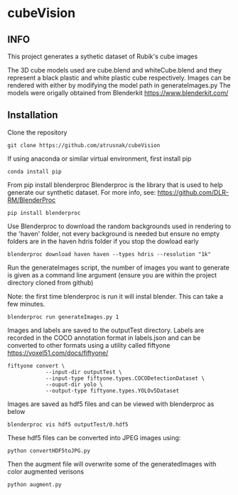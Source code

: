 # cubeVision

## INFO

This project generates a sythetic dataset of Rubik's cube images 

The 3D cube models used are cube.blend and whiteCube.blend and they represent a black plastic and 
white plastic cube respectively. Images can be rendered with either by modifying the model path in generateImages.py
The models were origally obtained from Blenderkit https://www.blenderkit.com/

## Installation 

Clone the repository 

    git clone https://github.com/atrusnak/cubeVision

If using anaconda or similar virtual environment, first install pip

    conda install pip

From pip install blenderproc 
Blenderproc is the library that is used to help generate our synthetic dataset. For more info, see:
https://github.com/DLR-RM/BlenderProc

    pip install blenderproc

Use Blenderproc to download the random backgrounds used in rendering to the 'haven' folder, not every 
background is needed but ensure no empty folders are in the haven hdris folder if you stop the dowload early

    blenderproc download haven haven --types hdris --resolution "1k"

Run the generateImages script, the number of images you want to generate is given
as a command line argument (ensure you are within the project directory cloned 
from github)

Note: the first time blenderproc is run it will instal blender. This can take a few minutes.

    blenderproc run generateImages.py 1

Images and labels are saved to the outputTest directory.
Labels are recorded in the COCO annotation format in labels.json and can be converted to other formats using
a utility called fiftyone https://voxel51.com/docs/fiftyone/

    fiftyone convert \
                --input-dir outputTest \
                --input-type fiftyone.types.COCODetectionDataset \
                --ouput-dir yolo \
                --output-type fiftyone.types.YOLOv5Dataset

Images are saved as hdf5 files and can 
be viewed with blenderproc as below

    blenderproc vis hdf5 outputTest/0.hdf5

These hdf5 files can be converted into JPEG images using:

    python convertHDF5toJPG.py
    
Then the augment file will overwrite some of the generatedImages with color augmented verisons

    python augment.py


